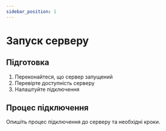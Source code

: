 ```yaml
---
sidebar_position: 1
---
```


# Запуск серверу

## Підготовка

1. Переконайтеся, що сервер запущений
2. Перевірте доступність серверу
3. Налаштуйте підключення

## Процес підключення

Опишіть процес підключення до серверу та необхідні кроки.
